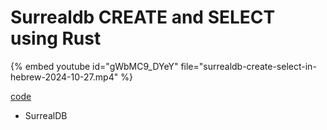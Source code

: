 # Surrealdb CREATE and SELECT using Rust

{% embed youtube id="gWbMC9_DYeY" file="surrealdb-create-select-in-hebrew-2024-10-27.mp4" %}


[code](https://rust.code-maven.com/slides/rust/insert-and-select)

<div dir="ltr">

- SurrealDB

</div>

<!--
2024-10-27T10:30:01
-->
